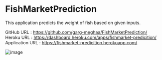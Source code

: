 # FishMarketPrediction


This application predicts the weight of fish based on given inputs.

GitHub URL : https://github.com/garg-meghaa/FishMarketPrediction/
Heroku URL : https://dashboard.heroku.com/apps/fishmarket-predicition/
Application URL : https://fishmarket-predicition.herokuapp.com/


![image](https://user-images.githubusercontent.com/106278762/180675196-cce23916-e7fe-4c92-8413-7af62b3f4dba.png)


